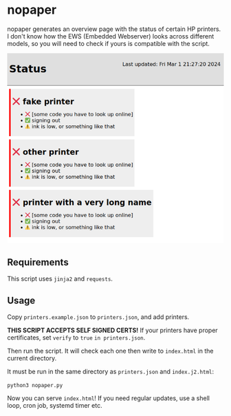 # nopaper

nopaper generates an overview page with the status of certain HP printers.
I don't know how the EWS (Embedded Webserver) looks across different models,
so you will need to check if yours is compatible with the script.

![Example image of the page](example.png)

## Requirements
This script uses `jinja2` and `requests`.

## Usage

Copy `printers.example.json` to `printers.json`, and add printers.

**THIS SCRIPT ACCEPTS SELF SIGNED CERTS!** If your printers have proper certificates,
set `verify` to `true` `in printers.json`.

Then run the script. It will check each one then write to `index.html` in the
current directory.

It must be run in the same directory as `printers.json` and `index.j2.html`:

`python3 nopaper.py`

Now you can serve `index.html`! If you need regular updates, use a shell loop, cron job, systemd timer etc.
